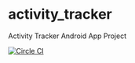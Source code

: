 # activity_tracker
Activity Tracker Android App Project

[![Circle CI](https://circleci.com/gh/SiliconValleyInsight/activity_tracker.svg?style=svg)](https://circleci.com/gh/SiliconValleyInsight/activity_tracker)
